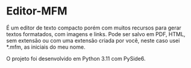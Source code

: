 # Editor-MFM
 É um editor de texto compacto porém com muitos recursos para gerar textos formatados, com imagens e links. Pode ser salvo em PDF, HTML, sem extensão ou com uma extensão criada por  você, neste caso usei *.mfm, as iniciais do meu nome.

O projeto foi desenvolvido em Python 3.11 com PySide6.
